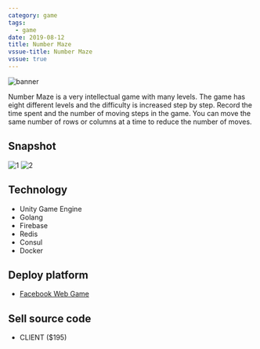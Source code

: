```yaml
---
category: game
tags:
  - game
date: 2019-08-12
title: Number Maze
vssue-title: Number Maze
vssue: true
---
```


![banner](https://github.com/themoonbear/www/blob/master/assets/numbermaze/banner.jpg)

Number Maze is a very intellectual game with many levels. The game has eight different levels and the difficulty is increased step by step. Record the time spent and the number of moving steps in the game. You can move the same number of rows or columns at a time to reduce the number of moves.

<!-- more -->

## Snapshot

![1](https://github.com/themoonbear/www/blob/master/assets/numbermaze/1.jpg)
![2](https://github.com/themoonbear/www/blob/master/assets/numbermaze/2.jpg)

## Technology

+ Unity Game Engine
+ Golang
+ Firebase
+ Redis
+ Consul
+ Docker

## Deploy platform

+ [Facebook Web Game](https://apps.facebook.com/1054740734714750)

## Sell source code

+ CLIENT ($195)